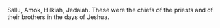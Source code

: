 Sallu, Amok, Hilkiah, Jedaiah. These were the chiefs of the priests and of their brothers in the days of Jeshua.
